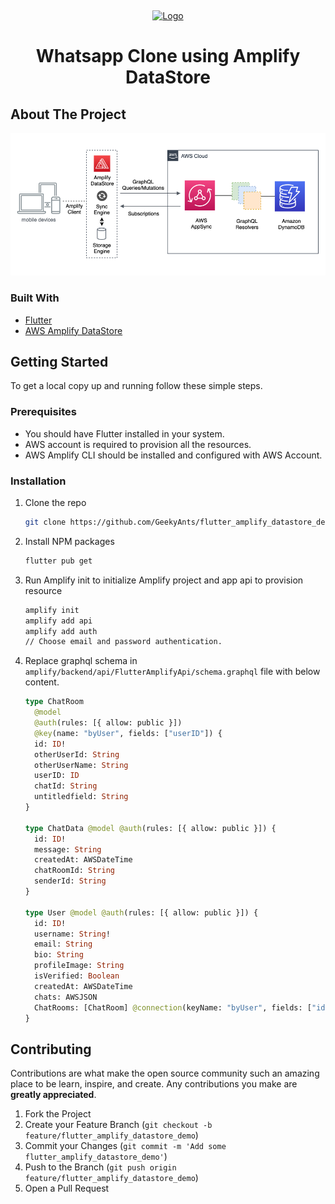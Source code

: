 <!-- [![LinkedIn][linkedin-shield]][https://www.linkedin.com/in/viral-sangani/]
 -->

<!-- PROJECT LOGO -->

<br /><p align="center"><a href="https://github.com/github_username/repo_name"><img src="assets/demo.gif" alt="Logo"></a><h1 align="center">Whatsapp Clone using Amplify DataStore</h1></p>

## About The Project

![product-screenshot](./assets/title_image.png)

### Built With

- [Flutter](https://flutter.dev/)
- [AWS Amplify DataStore](https://docs.amplify.aws/lib/datastore/getting-started/q/platform/flutter)

<!-- GETTING STARTED -->

## Getting Started

To get a local copy up and running follow these simple steps.

### Prerequisites

- You should have Flutter installed in your system.
- AWS account is required to provision all the resources.
- AWS Amplify CLI should be installed and configured with AWS Account.

### Installation

1. Clone the repo

   ```sh
   git clone https://github.com/GeekyAnts/flutter_amplify_datastore_demo
   ```

2. Install NPM packages

   ```sh
   flutter pub get
   ```

3. Run Amplify init to initialize Amplify project and app api to provision resource

   ```sh
   amplify init
   amplify add api
   amplify add auth
   // Choose email and password authentication.
   ```

4. Replace graphql schema in `amplify/backend/api/FlutterAmplifyApi/schema.graphql` file with below content.

   ```graphql
   type ChatRoom
     @model
     @auth(rules: [{ allow: public }])
     @key(name: "byUser", fields: ["userID"]) {
     id: ID!
     otherUserId: String
     otherUserName: String
     userID: ID
     chatId: String
     untitledfield: String
   }

   type ChatData @model @auth(rules: [{ allow: public }]) {
     id: ID!
     message: String
     createdAt: AWSDateTime
     chatRoomId: String
     senderId: String
   }

   type User @model @auth(rules: [{ allow: public }]) {
     id: ID!
     username: String!
     email: String
     bio: String
     profileImage: String
     isVerified: Boolean
     createdAt: AWSDateTime
     chats: AWSJSON
     ChatRooms: [ChatRoom] @connection(keyName: "byUser", fields: ["id"])
   }
   ```

<!-- CONTRIBUTING -->

## Contributing

Contributions are what make the open source community such an amazing place to be learn, inspire, and create. Any contributions you make are **greatly appreciated**.

1. Fork the Project
2. Create your Feature Branch (`git checkout -b feature/flutter_amplify_datastore_demo`)
3. Commit your Changes (`git commit -m 'Add some flutter_amplify_datastore_demo'`)
4. Push to the Branch (`git push origin feature/flutter_amplify_datastore_demo`)
5. Open a Pull Request
